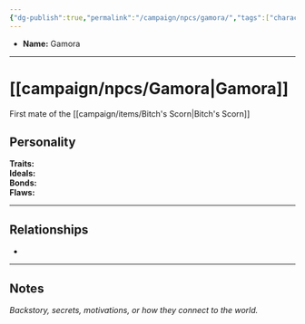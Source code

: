 ```yaml
---
{"dg-publish":true,"permalink":"/campaign/npcs/gamora/","tags":["character","npc"],"noteIcon":"","created":"2025-10-26T18:52:33.764-07:00","updated":"2025-10-27T16:37:15.389-07:00"}
---
```



<p><span><ul>
<li dir="auto"><strong>Name:</strong> Gamora</li>
</ul></span></p>

---

# [[campaign/npcs/Gamora\|Gamora]]
First mate of the [[campaign/items/Bitch's Scorn\|Bitch's Scorn]]
## Personality
**Traits:**  
**Ideals:**  
**Bonds:**  
**Flaws:**  

---

## Relationships
- 

---

## Notes
*Backstory, secrets, motivations, or how they connect to the world.*
